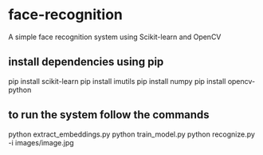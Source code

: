 # face-recognition
A simple face recognition system using Scikit-learn and OpenCV

## install dependencies using pip
pip install scikit-learn
pip install imutils
pip install numpy
pip install opencv-python

## to run the system follow the commands
python extract_embeddings.py
python train_model.py
python recognize.py -i images/image.jpg
